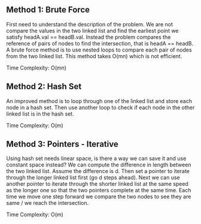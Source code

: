 ## Method 1: Brute Force

First need to understand the description of the problem. We are not compare the values in the two linked list and find the earliest point we satisfy
headA.val == headB.val. Instead the problem compares the reference of pairs of nodes to find the intersection, that is headA == headB. A brute force method
is to use nested loops to compare each pair of nodes from the two linked list. This method takes O(mn) which is not efficient.

Time Complexity: O(mn)

## Method 2: Hash Set

An improved method is to loop through one of the linked list and store each node in a hash set. Then use another loop to check if each node in the other
linked list is in the hash set.

Time Complexity: O(m)

## Method 3: Pointers - Iterative

Using hash set needs linear space, is there a way we can save it and use constant space instead? We can compute the difference in length between the two
linked list. Assume the difference is d. Then set a pointer to iterate through the longer linked list first (go d steps ahead). Next we can use another pointer
to iterate through the shorter linked list at the same speed as the longer one so that the two pointers complete at the same time. Each time we move one step
forward we compare the two nodes to see they are same / we reach the intersection.

Time Complexity: O(m)
